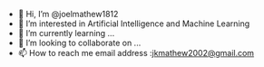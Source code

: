 - 👋 Hi, I’m @joelmathew1812
- 👀 I’m interested in Artificial Intelligence and Machine Learning
- 🌱 I’m currently learning ...
- 💞️ I’m looking to collaborate on ...
- 📫 How to reach me email address :jkmathew2002@gmail.com

<!---
joelmathew1812/joelmathew1812 is a ✨ special ✨ repository because its `README.md` (this file) appears on your GitHub profile.
You can click the Preview link to take a look at your changes.
--->
